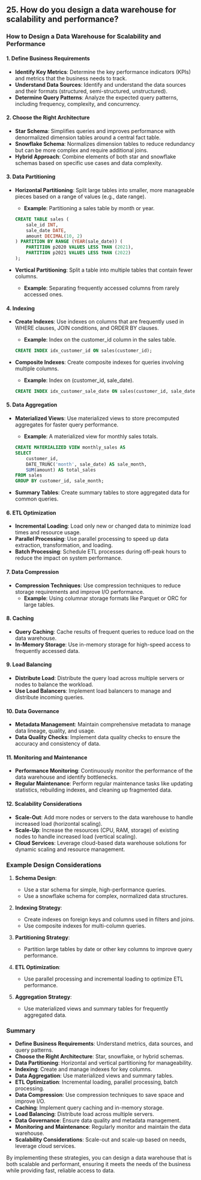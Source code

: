 ## 25. How do you design a data warehouse for scalability and performance?

### How to Design a Data Warehouse for Scalability and Performance

#### 1. **Define Business Requirements**

- **Identify Key Metrics**: Determine the key performance indicators (KPIs) and metrics that the business needs to track.
- **Understand Data Sources**: Identify and understand the data sources and their formats (structured, semi-structured, unstructured).
- **Determine Query Patterns**: Analyze the expected query patterns, including frequency, complexity, and concurrency.

#### 2. **Choose the Right Architecture**

- **Star Schema**: Simplifies queries and improves performance with denormalized dimension tables around a central fact table.
- **Snowflake Schema**: Normalizes dimension tables to reduce redundancy but can be more complex and require additional joins.
- **Hybrid Approach**: Combine elements of both star and snowflake schemas based on specific use cases and data complexity.

#### 3. **Data Partitioning**

- **Horizontal Partitioning**: Split large tables into smaller, more manageable pieces based on a range of values (e.g., date range).
  - **Example**: Partitioning a sales table by month or year.
  ```sql
  CREATE TABLE sales (
      sale_id INT,
      sale_date DATE,
      amount DECIMAL(10, 2)
  ) PARTITION BY RANGE (YEAR(sale_date)) (
      PARTITION p2020 VALUES LESS THAN (2021),
      PARTITION p2021 VALUES LESS THAN (2022)
  );
  ```

- **Vertical Partitioning**: Split a table into multiple tables that contain fewer columns.
  - **Example**: Separating frequently accessed columns from rarely accessed ones.

#### 4. **Indexing**

- **Create Indexes**: Use indexes on columns that are frequently used in WHERE clauses, JOIN conditions, and ORDER BY clauses.
  - **Example**: Index on the customer_id column in the sales table.
  ```sql
  CREATE INDEX idx_customer_id ON sales(customer_id);
  ```

- **Composite Indexes**: Create composite indexes for queries involving multiple columns.
  - **Example**: Index on (customer_id, sale_date).
  ```sql
  CREATE INDEX idx_customer_sale_date ON sales(customer_id, sale_date);
  ```

#### 5. **Data Aggregation**

- **Materialized Views**: Use materialized views to store precomputed aggregates for faster query performance.
  - **Example**: A materialized view for monthly sales totals.
  ```sql
  CREATE MATERIALIZED VIEW monthly_sales AS
  SELECT 
      customer_id, 
      DATE_TRUNC('month', sale_date) AS sale_month,
      SUM(amount) AS total_sales
  FROM sales
  GROUP BY customer_id, sale_month;
  ```

- **Summary Tables**: Create summary tables to store aggregated data for common queries.

#### 6. **ETL Optimization**

- **Incremental Loading**: Load only new or changed data to minimize load times and resource usage.
- **Parallel Processing**: Use parallel processing to speed up data extraction, transformation, and loading.
- **Batch Processing**: Schedule ETL processes during off-peak hours to reduce the impact on system performance.

#### 7. **Data Compression**

- **Compression Techniques**: Use compression techniques to reduce storage requirements and improve I/O performance.
  - **Example**: Using columnar storage formats like Parquet or ORC for large tables.

#### 8. **Caching**

- **Query Caching**: Cache results of frequent queries to reduce load on the data warehouse.
- **In-Memory Storage**: Use in-memory storage for high-speed access to frequently accessed data.

#### 9. **Load Balancing**

- **Distribute Load**: Distribute the query load across multiple servers or nodes to balance the workload.
- **Use Load Balancers**: Implement load balancers to manage and distribute incoming queries.

#### 10. **Data Governance**

- **Metadata Management**: Maintain comprehensive metadata to manage data lineage, quality, and usage.
- **Data Quality Checks**: Implement data quality checks to ensure the accuracy and consistency of data.

#### 11. **Monitoring and Maintenance**

- **Performance Monitoring**: Continuously monitor the performance of the data warehouse and identify bottlenecks.
- **Regular Maintenance**: Perform regular maintenance tasks like updating statistics, rebuilding indexes, and cleaning up fragmented data.

#### 12. **Scalability Considerations**

- **Scale-Out**: Add more nodes or servers to the data warehouse to handle increased load (horizontal scaling).
- **Scale-Up**: Increase the resources (CPU, RAM, storage) of existing nodes to handle increased load (vertical scaling).
- **Cloud Services**: Leverage cloud-based data warehouse solutions for dynamic scaling and resource management.

### Example Design Considerations

1. **Schema Design**:
   - Use a star schema for simple, high-performance queries.
   - Use a snowflake schema for complex, normalized data structures.

2. **Indexing Strategy**:
   - Create indexes on foreign keys and columns used in filters and joins.
   - Use composite indexes for multi-column queries.

3. **Partitioning Strategy**:
   - Partition large tables by date or other key columns to improve query performance.

4. **ETL Optimization**:
   - Use parallel processing and incremental loading to optimize ETL performance.

5. **Aggregation Strategy**:
   - Use materialized views and summary tables for frequently aggregated data.

### Summary

- **Define Business Requirements**: Understand metrics, data sources, and query patterns.
- **Choose the Right Architecture**: Star, snowflake, or hybrid schemas.
- **Data Partitioning**: Horizontal and vertical partitioning for manageability.
- **Indexing**: Create and manage indexes for key columns.
- **Data Aggregation**: Use materialized views and summary tables.
- **ETL Optimization**: Incremental loading, parallel processing, batch processing.
- **Data Compression**: Use compression techniques to save space and improve I/O.
- **Caching**: Implement query caching and in-memory storage.
- **Load Balancing**: Distribute load across multiple servers.
- **Data Governance**: Ensure data quality and metadata management.
- **Monitoring and Maintenance**: Regularly monitor and maintain the data warehouse.
- **Scalability Considerations**: Scale-out and scale-up based on needs, leverage cloud services.

By implementing these strategies, you can design a data warehouse that is both scalable and performant, ensuring it meets the needs of the business while providing fast, reliable access to data.
